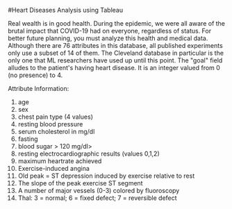 #Heart Diseases Analysis using Tableau

Real wealth is in good health. During the epidemic, we were all aware of the brutal impact that
COVID-19 had on everyone, regardless of status. For better future planning, you must analyze this
health and medical data. Although there are 76 attributes in this database, all published
experiments only use a subset of 14 of them. The Cleveland database in particular is the only one
that ML researchers have used up until this point. The "goal" field alludes to the patient's having
heart disease. It is an integer valued from 0 (no presence) to 4. 

Attribute Information:
1. age 
2. sex
3. chest pain type (4 values) 
4. resting blood pressure 
5. serum cholesterol in mg/dl 
6. fasting
7. blood sugar > 120 mg/dl>
8. resting electrocardiographic results (values 0,1,2)
9. maximum heartrate achieved
10. Exercise-induced angina
11. Old peak = ST depression induced by exercise relative to rest
12. The slope of the peak exercise ST segment
13. A number of major vessels (0-3) colored by fluoroscopy
14. Thal: 3 = normal; 6 = fixed defect; 7 = reversible defect

